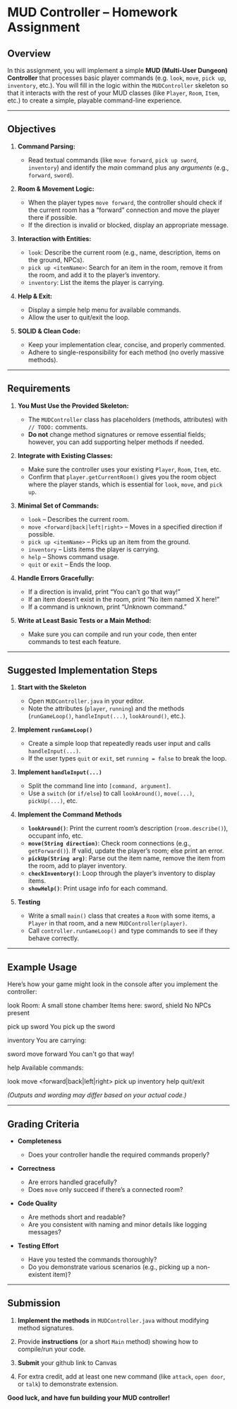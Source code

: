 # MUD Controller – Homework Assignment

## Overview

In this assignment, you will implement a simple **MUD (Multi-User Dungeon) Controller** that processes basic player commands (e.g. `look`, `move`, `pick up`, `inventory`, etc.). You will fill in the logic within the `MUDController` skeleton so that it interacts with the rest of your MUD classes (like `Player`, `Room`, `Item`, etc.) to create a simple, playable command-line experience.

---

## Objectives

1. **Command Parsing:**  
   - Read textual commands (like `move forward`, `pick up sword`, `inventory`) and identify the _main_ command plus any _arguments_ (e.g., `forward`, `sword`).

2. **Room & Movement Logic:**  
   - When the player types `move forward`, the controller should check if the current room has a “forward” connection and move the player there if possible.  
   - If the direction is invalid or blocked, display an appropriate message.

3. **Interaction with Entities:**  
   - `look`: Describe the current room (e.g., name, description, items on the ground, NPCs).  
   - `pick up <itemName>`: Search for an item in the room, remove it from the room, and add it to the player’s inventory.  
   - `inventory`: List the items the player is carrying.

4. **Help & Exit:**  
   - Display a simple help menu for available commands.  
   - Allow the user to quit/exit the loop.

5. **SOLID & Clean Code:**  
   - Keep your implementation clear, concise, and properly commented.  
   - Adhere to single-responsibility for each method (no overly massive methods).

---

## Requirements

1. **You Must Use the Provided Skeleton:**  
   - The `MUDController` class has placeholders (methods, attributes) with `// TODO:` comments.  
   - **Do not** change method signatures or remove essential fields; however, you can add supporting helper methods if needed.

2. **Integrate with Existing Classes:**  
   - Make sure the controller uses your existing `Player`, `Room`, `Item`, etc.  
   - Confirm that `player.getCurrentRoom()` gives you the room object where the player stands, which is essential for `look`, `move`, and `pick up`.

3. **Minimal Set of Commands:**  
   - `look` – Describes the current room.  
   - `move <forward|back|left|right>` – Moves in a specified direction if possible.  
   - `pick up <itemName>` – Picks up an item from the ground.  
   - `inventory` – Lists items the player is carrying.  
   - `help` – Shows command usage.  
   - `quit` or `exit` – Ends the loop.

4. **Handle Errors Gracefully:**  
   - If a direction is invalid, print “You can’t go that way!”  
   - If an item doesn’t exist in the room, print “No item named X here!”  
   - If a command is unknown, print “Unknown command.”

5. **Write at Least Basic Tests or a Main Method:**  
   - Make sure you can compile and run your code, then enter commands to test each feature.

---

## Suggested Implementation Steps

1. **Start with the Skeleton**  
   - Open `MUDController.java` in your editor.  
   - Note the attributes (`player`, `running`) and the methods (`runGameLoop()`, `handleInput(...)`, `lookAround()`, etc.).

2. **Implement `runGameLoop()`**  
   - Create a simple loop that repeatedly reads user input and calls `handleInput(...)`.  
   - If the user types `quit` or `exit`, set `running = false` to break the loop.

3. **Implement `handleInput(...)`**  
   - Split the command line into `[command, argument]`.  
   - Use a `switch` (or `if/else`) to call `lookAround()`, `move(...)`, `pickUp(...)`, etc.

4. **Implement the Command Methods**  
   - **`lookAround()`**: Print the current room’s description (`room.describe()`), occupant info, etc.  
   - **`move(String direction)`**: Check room connections (e.g., `getForward()`). If valid, update the player’s room; else print an error.  
   - **`pickUp(String arg)`**: Parse out the item name, remove the item from the room, add to player inventory.  
   - **`checkInventory()`**: Loop through the player’s inventory to display items.  
   - **`showHelp()`**: Print usage info for each command.

5. **Testing**  
   - Write a small `main()` class that creates a `Room` with some items, a `Player` in that room, and a new `MUDController(player)`.  
   - Call `controller.runGameLoop()` and type commands to see if they behave correctly.

---

## Example Usage

Here’s how your game might look in the console after you implement the controller:

look Room: A small stone chamber Items here: sword, shield No NPCs present

pick up sword You pick up the sword

inventory You are carrying:

sword
move forward You can't go that way!

help Available commands:

look
move <forward|back|left|right>
pick up <itemName>
inventory
help
quit/exit


*(Outputs and wording may differ based on your actual code.)*

---

## Grading Criteria

- **Completeness**  
  - Does your controller handle the required commands properly?

- **Correctness**  
  - Are errors handled gracefully?  
  - Does `move` only succeed if there’s a connected room?

- **Code Quality**  
  - Are methods short and readable?  
  - Are you consistent with naming and minor details like logging messages?

- **Testing Effort**  
  - Have you tested the commands thoroughly?  
  - Do you demonstrate various scenarios (e.g., picking up a non-existent item)?

---

## Submission

1. **Implement the methods** in `MUDController.java` without modifying method signatures.  
3. Provide **instructions** (or a short `Main` method) showing how to compile/run your code.  
2. **Submit** your github link to Canvas

4. For extra credit, add at least one new command (like `attack`, `open door`, or `talk`) to demonstrate extension.

**Good luck, and have fun building your MUD controller!**
